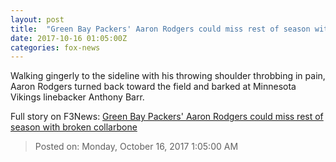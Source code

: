 ```yaml
---
layout: post
title:  "Green Bay Packers' Aaron Rodgers could miss rest of season with broken collarbone"
date: 2017-10-16 01:05:00Z
categories: fox-news
---
```


Walking gingerly to the sideline with his throwing shoulder throbbing in pain, Aaron Rodgers turned back toward the field and barked at Minnesota Vikings linebacker Anthony Barr.


Full story on F3News: [Green Bay Packers' Aaron Rodgers could miss rest of season with broken collarbone](http://www.f3nws.com/n/ATjWDC)

> Posted on: Monday, October 16, 2017 1:05:00 AM
